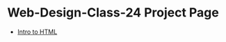 # Web-Design-Class-24 Project Page

<ul>
    <li><a href="intro_to_html" target="_blank">Intro to HTML</a></li>
</ul>